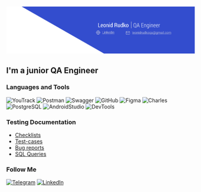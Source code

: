 ![Header](https://github.com/onlyomu/onlyomu/blob/main/assets/22.png?raw=true, "Hello world!")

## I'm a junior QA Engineer

### Languages and Tools
![YouTrack](https://img.shields.io/badge/-YouTrack-2D2D2D?style=for-the-badge&logo=YouTrack)
![Postman](https://img.shields.io/badge/-Postman-2D2D2D?style=for-the-badge&logo=postman)
![Swagger](https://img.shields.io/badge/-Swagger-2D2D2D?style=for-the-badge&logo=Swagger)
![GitHub](https://img.shields.io/badge/-GitHub-2D2D2D?style=for-the-badge&logo=GitHub)
![Figma](https://img.shields.io/badge/-Figma-2D2D2D?style=for-the-badge&logo=Figma)
![Charles](https://img.shields.io/badge/-CharlesProxy-2D2D2D?style=for-the-badge&logo=Charles)
![PostgreSQL](https://img.shields.io/badge/-Postgresql-2D2D2D?style=for-the-badge&logo=Postgresql)
![AndroidStudio](https://img.shields.io/badge/-AndroidStudio-2D2D2D?style=for-the-badge&logo=AndroidStudio)
![DevTools](https://img.shields.io/badge/-Devtools-2D2D2D?style=for-the-badge&logo=googleChrome)

### Testing Documentation
* [Checklists](https://github.com/onlyomu/Checklists)
* [Test-cases](https://github.com/onlyomu/Test-cases)
* [Bug reports](https://lrudko.youtrack.cloud/issues?q=%D0%BF%D1%80%D0%BE%D0%B5%D0%BA%D1%82:%20%7B%D0%9B%D0%B5%D0%BE%D0%BD%D0%B8%D0%B4%20%D0%A0%D1%83%D0%B4%D0%BA%D0%BE,%2045%20%D0%BF%D0%BE%D1%82%D0%BE%D0%BA,%20mars%7D)
* [SQL Queries](https://github.com)

### Follow Me
[![Telegram](https://img.shields.io/badge/-Telegram-2D2D2D?style=for-the-badge&logo=Telegram)](https://t.me/omutop)
[![LinkedIn](https://img.shields.io/badge/-Linkedin-2D2D2D?style=for-the-badge&logo=Linkedin)](https://ru.linkedin.com/)
